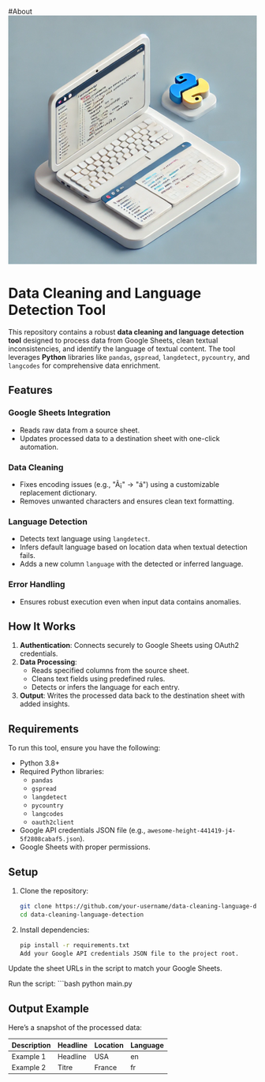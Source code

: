#About
  ![Descripción de la Imagen](https://github.com/Jorgejfp/Clean_Data/blob/main/assets/Clean_Data.png?raw=true) 
# Data Cleaning and Language Detection Tool

This repository contains a robust **data cleaning and language detection tool** designed to process data from Google Sheets, clean textual inconsistencies, and identify the language of textual content. The tool leverages **Python** libraries like `pandas`, `gspread`, `langdetect`, `pycountry`, and `langcodes` for comprehensive data enrichment.

## Features

### Google Sheets Integration
- Reads raw data from a source sheet.
- Updates processed data to a destination sheet with one-click automation.

### Data Cleaning
- Fixes encoding issues (e.g., "Ã¡" → "á") using a customizable replacement dictionary.
- Removes unwanted characters and ensures clean text formatting.

### Language Detection
- Detects text language using `langdetect`.
- Infers default language based on location data when textual detection fails.
- Adds a new column `language` with the detected or inferred language.

### Error Handling
- Ensures robust execution even when input data contains anomalies.

## How It Works

1. **Authentication**: Connects securely to Google Sheets using OAuth2 credentials.
2. **Data Processing**:
   - Reads specified columns from the source sheet.
   - Cleans text fields using predefined rules.
   - Detects or infers the language for each entry.
3. **Output**: Writes the processed data back to the destination sheet with added insights.

## Requirements

To run this tool, ensure you have the following:

- Python 3.8+
- Required Python libraries:
  - `pandas`
  - `gspread`
  - `langdetect`
  - `pycountry`
  - `langcodes`
  - `oauth2client`
- Google API credentials JSON file (e.g., `awesome-height-441419-j4-5f2808cabaf5.json`).
- Google Sheets with proper permissions.

## Setup

1. Clone the repository:
   ```bash
   git clone https://github.com/your-username/data-cleaning-language-detection.git
   cd data-cleaning-language-detection

2. Install dependencies:
    ````bash
    pip install -r requirements.txt
    Add your Google API credentials JSON file to the project root.

Update the sheet URLs in the script to match your Google Sheets.

Run the script:
    ```bash
    python main.py
    
## Output Example

Here’s a snapshot of the processed data:

| Description | Headline | Location | Language |
|-------------|----------|----------|----------|
| Example 1   | Headline | USA      | en       |
| Example 2   | Titre    | France   | fr       |

